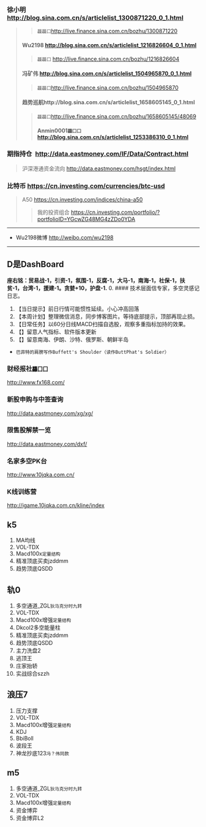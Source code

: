 ### 徐小明 http://blog.sina.com.cn/s/articlelist_1300871220_0_1.html
>>`龘龘囗`http://live.finance.sina.com.cn/bozhu/1300871220
>#### Wu2198 http://blog.sina.com.cn/s/articlelist_1216826604_0_1.html
>>`龘龘囗` http://live.finance.sina.com.cn/bozhu/1216826604
>#### 冯矿伟 http://blog.sina.com.cn/s/articlelist_1504965870_0_1.html
>>`龘龘囗`http://live.finance.sina.com.cn/bozhu/1504965870
>#### 趋势巡航http://blog.sina.com.cn/s/articlelist_1658605145_0_1.html
>>`龘龘囗`http://live.finance.sina.com.cn/bozhu/1658605145/48069
>>#### Anmin0001`龘囗囗`http://blog.sina.com.cn/s/articlelist_1253386310_0_1.html
### 期指持仓` `http://data.eastmoney.com/IF/Data/Contract.html
>沪深港通资金流向 http://data.eastmoney.com/hsgt/index.html
### 比特币 https://cn.investing.com/currencies/btc-usd
>A50 https://cn.investing.com/indices/china-a50
>>我的投资组合 https://cn.investing.com/portfolio/?portfolioID=YGcwZG48MG4zZDo0YDA
---
- Wu2198微博 http://weibo.com/wu2198
---
## D是DashBoard
**座右铭：贸易战-1，引资-1，氛围-1，反腐-1，大马-1，南海-1，社保-1，扶贫-1，台湾-1，援建-1。贪婪+10，护盘-1.**
0. #### 技术层面信专家，多空灵感记日志。
1. 【当日提示】前日行情可能惯性延续。小心冲高回落
2. 【本周计划】整理微信消息，同步博客图片。等待底部提示，顶部再现止损。
3. 【日常任务】以60分日线MACD扫描自选股，观察多重指标加持的效果。
4. 【】留意人气指标、软件版本更新
5. 【】留意南海、伊朗、沙特、俄罗斯、朝鲜半岛
- `巴菲特的肩膀写作Buffett's Shoulder（读作ButtPhat's Soldier）`
### 财经报社`龘囗囗`
http://www.fx168.com/
### 新股申购与中签查询
http://data.eastmoney.com/xg/xg/
### 限售股解禁一览
http://data.eastmoney.com/dxf/
### 名家多空PK台
http://www.10jqka.com.cn/
### K线训练营
http://igame.10jqka.com.cn/kline/index
## k5
1. MA均线
2. VOL-TDX
3. Macd100x`定量结构`
4. 精准顶底买卖jzddmm
5. 趋势顶底QSDD
## 轨0
1. 多空通道_ZGL`狄马克分时九转`
2. VOL-TDX
3. Macd100x增强`定量结构`
4. Dkcol2多空能量柱
5. 精准顶底买卖jzddmm
6. 趋势顶底QSDD
7. 主力洗盘2
8. 逃顶王
9. 庄家抬轿
10. 实战综合szzh
## 浪压7
1. 压力支撑
2. VOL-TDX
3. Macd100x增强`定量结构`
4. KDJ
5. BbiBoll
6. 波段王
7. 神龙抄底123`冯？伟同款`
## m5
1. 多空通道_ZGL`狄马克分时九转`
2. VOL-TDX
3. Macd100x增强`定量结构`
4. 资金博弈
5. 资金博弈L2